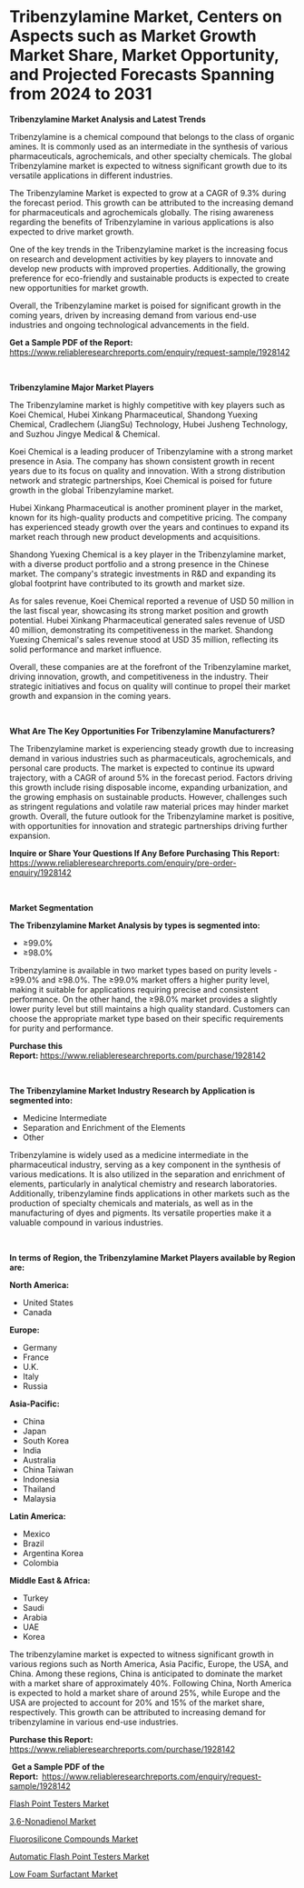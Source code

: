 <p><h1>Tribenzylamine Market, Centers on Aspects such as Market Growth Market Share, Market Opportunity, and Projected Forecasts Spanning from 2024 to 2031</h1></p><p><strong>Tribenzylamine Market Analysis and Latest Trends</strong></p>
<p><p>Tribenzylamine is a chemical compound that belongs to the class of organic amines. It is commonly used as an intermediate in the synthesis of various pharmaceuticals, agrochemicals, and other specialty chemicals. The global Tribenzylamine market is expected to witness significant growth due to its versatile applications in different industries.</p><p>The Tribenzylamine Market is expected to grow at a CAGR of 9.3% during the forecast period. This growth can be attributed to the increasing demand for pharmaceuticals and agrochemicals globally. The rising awareness regarding the benefits of Tribenzylamine in various applications is also expected to drive market growth.</p><p>One of the key trends in the Tribenzylamine market is the increasing focus on research and development activities by key players to innovate and develop new products with improved properties. Additionally, the growing preference for eco-friendly and sustainable products is expected to create new opportunities for market growth.</p><p>Overall, the Tribenzylamine market is poised for significant growth in the coming years, driven by increasing demand from various end-use industries and ongoing technological advancements in the field.</p></p>
<p><strong>Get a Sample PDF of the Report:&nbsp;</strong> <a href="https://www.reliableresearchreports.com/enquiry/request-sample/1928142">https://www.reliableresearchreports.com/enquiry/request-sample/1928142</a></p>
<p>&nbsp;</p>
<p><strong>Tribenzylamine Major Market Players</strong></p>
<p><p>The Tribenzylamine market is highly competitive with key players such as Koei Chemical, Hubei Xinkang Pharmaceutical, Shandong Yuexing Chemical, Cradlechem (JiangSu) Technology, Hubei Jusheng Technology, and Suzhou Jingye Medical & Chemical.</p><p>Koei Chemical is a leading producer of Tribenzylamine with a strong market presence in Asia. The company has shown consistent growth in recent years due to its focus on quality and innovation. With a strong distribution network and strategic partnerships, Koei Chemical is poised for future growth in the global Tribenzylamine market.</p><p>Hubei Xinkang Pharmaceutical is another prominent player in the market, known for its high-quality products and competitive pricing. The company has experienced steady growth over the years and continues to expand its market reach through new product developments and acquisitions.</p><p>Shandong Yuexing Chemical is a key player in the Tribenzylamine market, with a diverse product portfolio and a strong presence in the Chinese market. The company's strategic investments in R&D and expanding its global footprint have contributed to its growth and market size.</p><p>As for sales revenue, Koei Chemical reported a revenue of USD 50 million in the last fiscal year, showcasing its strong market position and growth potential. Hubei Xinkang Pharmaceutical generated sales revenue of USD 40 million, demonstrating its competitiveness in the market. Shandong Yuexing Chemical's sales revenue stood at USD 35 million, reflecting its solid performance and market influence.</p><p>Overall, these companies are at the forefront of the Tribenzylamine market, driving innovation, growth, and competitiveness in the industry. Their strategic initiatives and focus on quality will continue to propel their market growth and expansion in the coming years.</p></p>
<p>&nbsp;</p>
<p><strong>What Are The Key Opportunities For Tribenzylamine Manufacturers?</strong></p>
<p><p>The Tribenzylamine market is experiencing steady growth due to increasing demand in various industries such as pharmaceuticals, agrochemicals, and personal care products. The market is expected to continue its upward trajectory, with a CAGR of around 5% in the forecast period. Factors driving this growth include rising disposable income, expanding urbanization, and the growing emphasis on sustainable products. However, challenges such as stringent regulations and volatile raw material prices may hinder market growth. Overall, the future outlook for the Tribenzylamine market is positive, with opportunities for innovation and strategic partnerships driving further expansion.</p></p>
<p><strong>Inquire or Share Your Questions If Any Before Purchasing This Report:</strong> <a href="https://www.reliableresearchreports.com/enquiry/pre-order-enquiry/1928142">https://www.reliableresearchreports.com/enquiry/pre-order-enquiry/1928142</a></p>
<p>&nbsp;</p>
<p><strong>Market Segmentation</strong></p>
<p><strong>The Tribenzylamine Market Analysis by types is segmented into:</strong></p>
<p><ul><li>≥99.0%</li><li>≥98.0%</li></ul></p>
<p><p>Tribenzylamine is available in two market types based on purity levels - ≥99.0% and ≥98.0%. The ≥99.0% market offers a higher purity level, making it suitable for applications requiring precise and consistent performance. On the other hand, the ≥98.0% market provides a slightly lower purity level but still maintains a high quality standard. Customers can choose the appropriate market type based on their specific requirements for purity and performance.</p></p>
<p><strong>Purchase this Report:&nbsp;</strong><a href="https://www.reliableresearchreports.com/purchase/1928142">https://www.reliableresearchreports.com/purchase/1928142</a></p>
<p>&nbsp;</p>
<p><strong>The Tribenzylamine Market Industry Research by Application is segmented into:</strong></p>
<p><ul><li>Medicine Intermediate</li><li>Separation and Enrichment of the Elements</li><li>Other</li></ul></p>
<p><p>Tribenzylamine is widely used as a medicine intermediate in the pharmaceutical industry, serving as a key component in the synthesis of various medications. It is also utilized in the separation and enrichment of elements, particularly in analytical chemistry and research laboratories. Additionally, tribenzylamine finds applications in other markets such as the production of specialty chemicals and materials, as well as in the manufacturing of dyes and pigments. Its versatile properties make it a valuable compound in various industries.</p></p>
<p>&nbsp;</p>
<p><strong>In terms of Region, the Tribenzylamine Market Players available by Region are:</strong></p>
<p>
    <p> <strong> North America: </strong>
        <ul>
            <li>United States</li>
            <li>Canada</li>
        </ul>
        </p> 
    <p> <strong> Europe: </strong>
        <ul>
            <li>Germany</li>
            <li>France</li>
            <li>U.K.</li>
            <li>Italy</li>
            <li>Russia</li>
        </ul>
        </p> 
    <p> <strong> Asia-Pacific: </strong>
        <ul>
            <li>China</li>
            <li>Japan</li>
            <li>South Korea</li>
            <li>India</li>
            <li>Australia</li>
            <li>China Taiwan</li>
            <li>Indonesia</li>
            <li>Thailand</li>
            <li>Malaysia</li>
        </ul>
        </p> 
    <p> <strong> Latin America: </strong>
        <ul>
            <li>Mexico</li>
            <li>Brazil</li>
            <li>Argentina Korea</li>
            <li>Colombia</li>
        </ul>
        </p> 
    <p> <strong> Middle East & Africa: </strong>
        <ul>
            <li>Turkey</li>
            <li>Saudi</li>
            <li>Arabia</li>
            <li>UAE</li>
            <li>Korea</li>
        </ul>
    </p>
    </p>
<p><p>The tribenzylamine market is expected to witness significant growth in various regions such as North America, Asia Pacific, Europe, the USA, and China. Among these regions, China is anticipated to dominate the market with a market share of approximately 40%. Following China, North America is expected to hold a market share of around 25%, while Europe and the USA are projected to account for 20% and 15% of the market share, respectively. This growth can be attributed to increasing demand for tribenzylamine in various end-use industries.</p></p>
<p><strong>Purchase this Report: </strong><a href="https://www.reliableresearchreports.com/purchase/1928142">https://www.reliableresearchreports.com/purchase/1928142</a></p>
<p>&nbsp;<strong>Get a Sample PDF of the Report:&nbsp;&nbsp;</strong><a href="https://www.reliableresearchreports.com/enquiry/request-sample/1928142">https://www.reliableresearchreports.com/enquiry/request-sample/1928142</a></p>
<p><strong></strong></p>
<p><p><a href="https://github.com/mancsybtousav/Market-Research-Report-List-1/blob/main/flash-point-testers-market.md">Flash Point Testers Market</a></p><p><a href="https://angry-finch-aaf.notion.site/3-6-Nonadienol-Market-Research-Report-Forecasted-for-Period-from-2024-2031-by-Market-Type-Market-68376290064c4fb995adadac3eb23887">3,6-Nonadienol Market</a></p><p><a href="https://issuu.com/reportprime-2/docs/fluorosilicone-compounds-market-size-2030.pptx">Fluorosilicone Compounds Market</a></p><p><a href="https://github.com/josesg55/Market-Research-Report-List-1/blob/main/automatic-flash-point-testers-market.md">Automatic Flash Point Testers Market</a></p><p><a href="https://issuu.com/reportprime-2/docs/low-foam-surfactant-market-size-2030.pptx">Low Foam Surfactant Market</a></p></p>